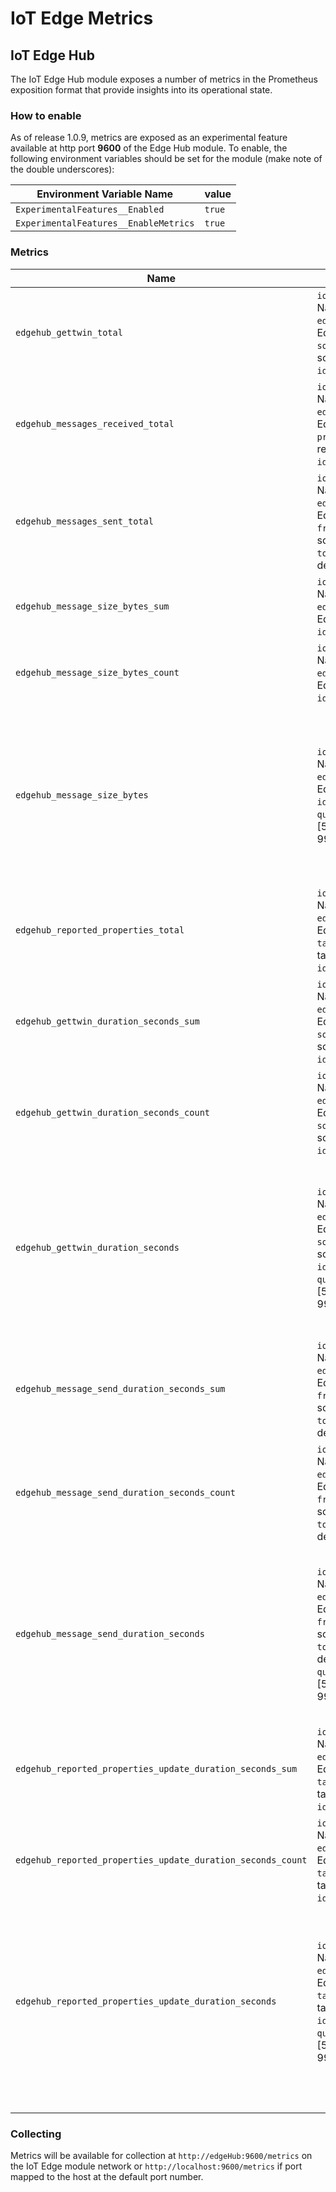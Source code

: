 # IoT Edge Metrics

## IoT Edge Hub

The IoT Edge Hub module exposes a number of metrics in the Prometheus exposition format that provide insights into its operational state.

### How to enable

As of release 1.0.9, metrics are exposed as an experimental feature available at http port **9600** of the Edge Hub module. To enable, the following environment variables should be set for the module (make note of the double underscores):

| Environment Variable Name                | value  |
|------------------------------------------|--------|
| `ExperimentalFeatures__Enabled`          | `true` |
| `ExperimentalFeatures__EnableMetrics`    | `true` |

### Metrics

| Name                                                        | Dimensions                                                                                                                                                                           | Description                                                                                                                                                                                              | Type    |
|-------------------------------------------------------------|--------------------------------------------------------------------------------------------------------------------------------------------------------------------------------------|----------------------------------------------------------------------------------------------------------------------------------------------------------------------------------------------------------|---------|
| `edgehub_gettwin_total`                                     | `iothub` (IoT Hub Name)<br> `edge_device` (IoT Edge device name)<br> `source` (Operation source)<br> `id` (Module ID)                                                                | Get Twin calls                                                                                                                                                                                           | counter |
| `edgehub_messages_received_total`                           | `iothub` (IoT Hub Name)<br> `edge_device` (IoT Edge device name)<br>  `protocol` (Protocol received on)<br> `id` (Module ID)                                                         | Messages received from clients                                                                                                                                                                           | counter |
| `edgehub_messages_sent_total`                               | `iothub` (IoT Hub Name)<br> `edge_device` (IoT Edge device name)<br> `from` (Message source)<br> `to` (Message destination)                                                          | Messages sent to clients/upstream                                                                                                                                                                        | counter |
| `edgehub_message_size_bytes_sum`                            | `iothub` (IoT Hub Name)<br> `edge_device` (IoT Edge device name)<br> `id` (Module ID)                                                                                                | Sum of bytes received from clients                                                                                                                                                                       | summary |
| `edgehub_message_size_bytes_count`                          | `iothub` (IoT Hub Name)<br> `edge_device` (IoT Edge device name)<br> `id` (Module ID)                                                                                                | Measurement count                                                                                                                                                                                        | summary |
| `edgehub_message_size_bytes`                                | `iothub` (IoT Hub Name)<br> `edge_device` (IoT Edge device name)<br> `id` (Module ID)<br> `quantile`(Percentile [50, 90, 95, 99, 99.9, 99.99])                                       | P50, P90, P95, P99, P99.9 and P99.99 message size from clients. Values may be reported as `NaN` if no new measurements are reported for a certain period of time  (currently 10 minutes)                 | summary |
| `edgehub_reported_properties_total`                         | `iothub` (IoT Hub Name)<br> `edge_device` (IoT Edge device name)<br> `target`(Update target)<br> `id` (Module ID)                                                                    | Total reported property updates calls                                                                                                                                                                    | counter |
| `edgehub_gettwin_duration_seconds_sum`                      | `iothub` (IoT Hub Name)<br> `edge_device` (IoT Edge device name)<br> `source` (Operation source)<br> `id` (Module ID)                                                                | Sum of time taken for get twin operations                                                                                                                                                                | summary |
| `edgehub_gettwin_duration_seconds_count`                    | `iothub` (IoT Hub Name)<br> `edge_device` (IoT Edge device name)<br> `source` (Operation source)<br> `id` (Module ID)                                                                | Measurement count                                                                                                                                                                                        | summary |
| `edgehub_gettwin_duration_seconds`                          | `iothub` (IoT Hub Name)<br> `edge_device` (IoT Edge device name)<br> `source` (Operation source)<br> `id` (Module ID)<br> `quantile`(Percentile [50, 90, 95, 99, 99.9, 99.99])       | P50, P90, P95, P99, P99.9 and P99.99  time taken for get twin operations.  Values may be reported as `NaN` if no  new measurements are reported for a certain  period of time (currently 10 minutes)     | summary |
| `edgehub_message_send_duration_seconds_sum`                 | `iothub` (IoT Hub Name)<br> `edge_device` (IoT Edge device name)<br> `from` (Message source)<br> `to` (Message destination)                                                          | Sum of time taken to send a messsage                                                                                                                                                                     | summary |
| `edgehub_message_send_duration_seconds_count`               | `iothub` (IoT Hub Name)<br> `edge_device` (IoT Edge device name)<br> `from` (Message source)<br> `to` (Message destination)                                                          | Measurement count                                                                                                                                                                                        | summary |
| `edgehub_message_send_duration_seconds`                     | `iothub` (IoT Hub Name)<br> `edge_device` (IoT Edge device name)<br> `from` (Message source)<br> `to` (Message destination)<br> `quantile`(Percentile [50, 90, 95, 99, 99.9, 99.99]) | P50, P90, P95, P99, P99.9 and P99.99 time taken to send a message. Values may be reported as `NaN`  if no new measurements are reported for a  certain period of time (currently 10 minutes)             | summary |
| `edgehub_reported_properties_update_duration_seconds_sum`   | `iothub` (IoT Hub Name)<br> `edge_device` (IoT Edge device name)<br> `target` (Operation target)<br> `id` (Module ID)                                                                | Sum of time taken to update reported properties                                                                                                                                                          | summary |
| `edgehub_reported_properties_update_duration_seconds_count` | `iothub` (IoT Hub Name)<br> `edge_device` (IoT Edge device name)<br> `target` (Operation target)<br> `id` (Module ID)                                                                | Measurement count                                                                                                                                                                                        | summary |
| `edgehub_reported_properties_update_duration_seconds`       | `iothub` (IoT Hub Name)<br> `edge_device` (IoT Edge device name)<br> `target` (Operation target)<br> `id` (Module ID)<br> `quantile`(Percentile [50, 90, 95, 99, 99.9, 99.99])       | P50, P90, P95, P99, P99.9 and P99.99 time taken to update reported properties. Values may be reported as `NaN`  if no new measurements are reported for a certain  period of time (currently 10 minutes) | summary |
|                                                             |                                                                                                                                                                                      |                                                                                                                                                                                                          |         |
|                                                             |                                                                                                                                                                                      |                                                                                                                                                                                                          |         |
|                                                             |                                                                                                                                                                                      |                                                                                                                                                                                                          |         |
|                                                             |                                                                                                                                                                                      |                                                                                                                                                                                                          |         |

### Collecting

Metrics will be available for collection at `http://edgeHub:9600/metrics` on the IoT Edge module network or `http://localhost:9600/metrics` if port mapped to the host at the default port number.